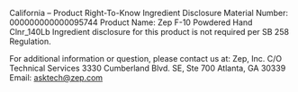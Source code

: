  
 
 
California – Product Right-To-Know Ingredient Disclosure 
Material Number: 000000000000095744 
Product Name: Zep F-10 Powdered Hand Clnr_140Lb 
Ingredient disclosure for this product is not required per SB 258 Regulation. 
 
For additional information or question, please contact us at: 
Zep, Inc. 
C/O Technical Services 
3330 Cumberland Blvd. SE, Ste 700 
Atlanta, GA 30339 
Email: asktech@zep.com 
 
 
 
 
